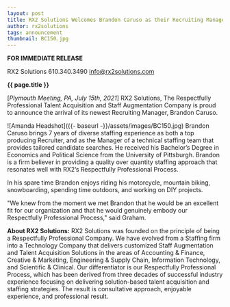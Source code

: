 ```yaml
---
layout: post
title: RX2 Solutions Welcomes Brandon Caruso as their Recruiting Manager
author: rx2solutions
tags: announcement
thumbnail: BC150.jpg
---
```

**FOR IMMEDIATE RELEASE**

RX2 Solutions
610.340.3490
info@rx2solutions.com

**{{ page.title }}**

[*Plymouth Meeting, PA, July 15th, 2021*] RX2 Solutions, The Respectfully Professional Talent Acquisition and Staff Augmentation Company is proud to announce the arrival of its newest Recruiting Manager, Brandon Caruso.

![Amanda Headshot]({{- baseurl -}}/assets/images/BC150.jpg)
Brandon Caruso brings 7 years of diverse staffing experience as both a top producing Recruiter, and as the Manager of a technical staffing team that provides tailored candidate searches. He received his Bachelor’s Degree in Economics and Political Science from the University of Pittsburgh. Brandon is a firm believer in providing a quality over quantity staffing approach that resonates well with RX2’s Respectfully Professional Process.

In his spare time Brandon enjoys riding his motorcycle, mountain biking, snowboarding, spending time outdoors, and working on DIY projects.

"We knew from the moment we met Brandon that he would be an excellent fit for our organization and that he would genuinely embody our Respectfully Professional Process," said Graham. 

**About RX2 Solutions:**
RX2 Solutions was founded on the principle of being a Respectfully Professional Company. We have evolved from a Staffing firm into a Technology Company that delivers customized Staff Augmentation and Talent Acquisition Solutions in the areas of Accounting & Finance, Creative & Marketing, Engineering & Supply Chain, Information Technology, and Scientific & Clinical.  Our differentiator is our Respectfully Professional Process, which has been derived from three decades of successful industry experience focusing on delivering solution-based talent acquisition and staffing strategies. The result is consultative approach, enjoyable experience, and professional result.
